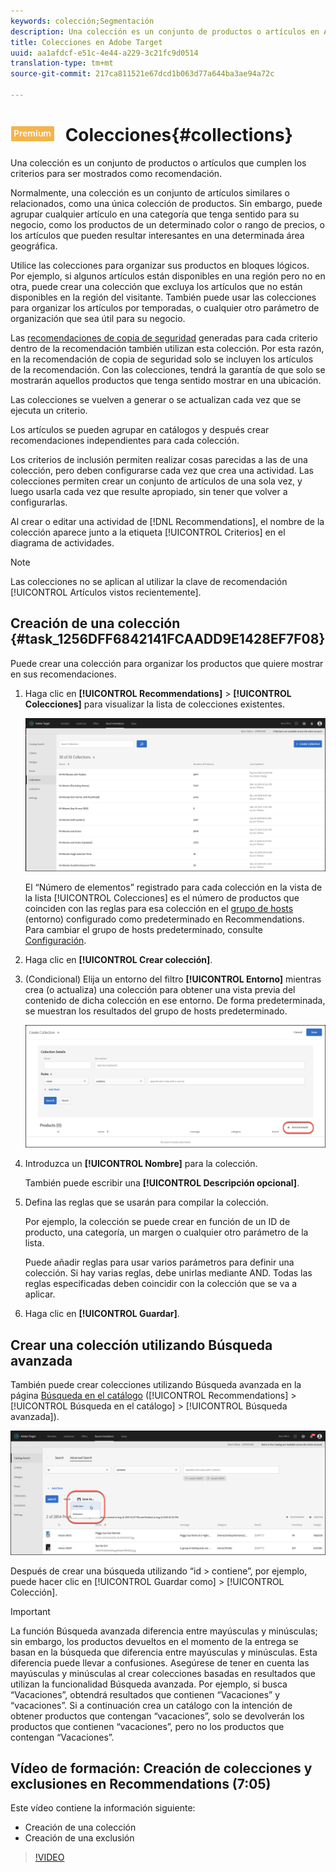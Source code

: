 ```yaml
---
keywords: colección;Segmentación
description: Una colección es un conjunto de productos o artículos en Adobe Target que cumplen los criterios para ser mostrados como recomendación.
title: Colecciones en Adobe Target
uuid: aa1afdcf-e51c-4e44-a229-3c21fc9d0514
translation-type: tm+mt
source-git-commit: 217ca811521e67dcd1b063d77a644ba3ae94a72c

---
```



# ![PREMIUM](/help/assets/premium.png) Colecciones{#collections}

Una colección es un conjunto de productos o artículos que cumplen los criterios para ser mostrados como recomendación.

Normalmente, una colección es un conjunto de artículos similares o relacionados, como una única colección de productos. Sin embargo, puede agrupar cualquier artículo en una categoría que tenga sentido para su negocio, como los productos de un determinado color o rango de precios, o los artículos que pueden resultar interesantes en una determinada área geográfica.

Utilice las colecciones para organizar sus productos en bloques lógicos. Por ejemplo, si algunos artículos están disponibles en una región pero no en otra, puede crear una colección que excluya los artículos que no están disponibles en la región del visitante. También puede usar las colecciones para organizar los artículos por temporadas, o cualquier otro parámetro de organización que sea útil para su negocio.

Las [recomendaciones de copia de seguridad](/help/c-recommendations/c-algorithms/backup-recs.md) generadas para cada criterio dentro de la recomendación también utilizan esta colección. Por esta razón, en la recomendación de copia de seguridad solo se incluyen los artículos de la recomendación. Con las colecciones, tendrá la garantía de que solo se mostrarán aquellos productos que tenga sentido mostrar en una ubicación.

Las colecciones se vuelven a generar o se actualizan cada vez que se ejecuta un criterio.

Los artículos se pueden agrupar en catálogos y después crear recomendaciones independientes para cada colección.

Los criterios de inclusión permiten realizar cosas parecidas a las de una colección, pero deben configurarse cada vez que crea una actividad. Las colecciones permiten crear un conjunto de artículos de una sola vez, y luego usarla cada vez que resulte apropiado, sin tener que volver a configurarlas.

Al crear o editar una actividad de [!DNL Recommendations], el nombre de la colección aparece junto a la etiqueta [!UICONTROL Criterios] en el diagrama de actividades.

>[!NOTE]
>
>Las colecciones no se aplican al utilizar la clave de recomendación [!UICONTROL Artículos vistos recientemente].

## Creación de una colección {#task_1256DFF6842141FCAADD9E1428EF7F08}

Puede crear una colección para organizar los productos que quiere mostrar en sus recomendaciones.

1. Haga clic en **[!UICONTROL Recommendations]** &gt; **[!UICONTROL Colecciones]** para visualizar la lista de colecciones existentes.

   ![Lista de colecciones](assets/collections_list.png)

   El “Número de elementos” registrado para cada colección en la vista de la lista [!UICONTROL Colecciones] es el número de productos que coinciden con las reglas para esa colección en el [grupo de hosts](/help/administrating-target/hosts.md) (entorno) configurado como predeterminado en Recommendations. Para cambiar el grupo de hosts predeterminado, consulte [Configuración](../../c-recommendations/plan-implement.md#concept_C1E1E2351413468692D6C21145EF0B84).

1. Haga clic en **[!UICONTROL Crear colección]**.

1. (Condicional) Elija un entorno del filtro **[!UICONTROL Entorno]** mientras crea (o actualiza) una colección para obtener una vista previa del contenido de dicha colección en ese entorno. De forma predeterminada, se muestran los resultados del grupo de hosts predeterminado.

   ![Crear una colección](/help/c-recommendations/c-products/assets/CreateCollection.png)

1. Introduzca un **[!UICONTROL Nombre]** para la colección.

   También puede escribir una **[!UICONTROL Descripción opcional]**.

1. Defina las reglas que se usarán para compilar la colección.

   Por ejemplo, la colección se puede crear en función de un ID de producto, una categoría, un margen o cualquier otro parámetro de la lista.

   Puede añadir reglas para usar varios parámetros para definir una colección. Si hay varias reglas, debe unirlas mediante AND. Todas las reglas especificadas deben coincidir con la colección que se va a aplicar.

1. Haga clic en **[!UICONTROL Guardar]**.

## Crear una colección utilizando Búsqueda avanzada

También puede crear colecciones utilizando Búsqueda avanzada en la página [Búsqueda en el catálogo](/help/c-recommendations/c-products/catalog-search.md) ([!UICONTROL Recommendations] &gt; [!UICONTROL Búsqueda en el catálogo] &gt; [!UICONTROL Búsqueda avanzada]).

![Guardar como](/help/c-recommendations/c-products/assets/save-as.png)

Después de crear una búsqueda utilizando “id &gt; contiene”, por ejemplo, puede hacer clic en [!UICONTROL Guardar como] &gt; [!UICONTROL Colección].

>[!IMPORTANT]
>
>La función Búsqueda avanzada diferencia entre mayúsculas y minúsculas; sin embargo, los productos devueltos en el momento de la entrega se basan en la búsqueda que diferencia entre mayúsculas y minúsculas. Esta diferencia puede llevar a confusiones. Asegúrese de tener en cuenta las mayúsculas y minúsculas al crear colecciones basadas en resultados que utilizan la funcionalidad Búsqueda avanzada. Por ejemplo, si busca “Vacaciones”, obtendrá resultados que contienen “Vacaciones” y “vacaciones”. Si a continuación crea un catálogo con la intención de obtener productos que contengan “vacaciones”, solo se devolverán los productos que contienen “vacaciones”, pero no los productos que contengan “Vacaciones”.

## Vídeo de formación: Creación de colecciones y exclusiones en Recommendations (7:05)

Este vídeo contiene la información siguiente:

* Creación de una colección
* Creación de una exclusión

>[!VIDEO](https://video.tv.adobe.com/v/27689?captions=spa)